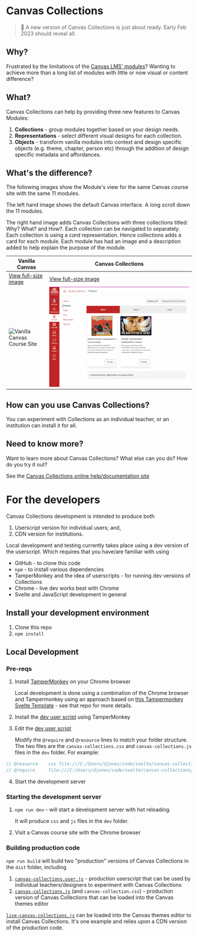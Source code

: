 # Canvas Collections 

> :construction: A new version of Canvas Collections is just about ready. Early Feb 2023 should reveal all.
## Why?

Frustrated by the limitations of the [Canvas LMS' modules](https://www.instructure.com/en-au/canvas/resources/all/how-to-use-modules-to-build-courses-in-canvas)? Wanting to achieve more than a long list of modules with little or now visual or content difference?

## What?

Canvas Collections can help by providing three new features to Canvas Modules:

1. **Collections** - group modules together based on your design needs.
2. **Representations** - select different visual designs for each collection.
3. **Objects** - transform vanilla modules into context and design specific objects (e.g. theme, chapter, person etc) through the addition of design specific metadata and affordances.

## What's the difference?

The following images show the Module's view for the same Canvas course site with the same 11 modules.

The left hand image shows the default Canvas interface. A long scroll down the 11 modules.

The right hand image adds Canvas Collections with three collections titled: Why? What? and How?. Each collection can be navigated to separately. Each collection is using a _card_ representation. Hence collections adds a card for each module. Each module has had an image and a description added to help explain the purpose of the module.

| Vanilla Canvas | Canvas Collections |
| -------------- | ------------------ |
| [View full-size image](docs/assets/vanillaModules.gif) | [View full-size image](docs/assets/withCanvasCollections.gif) |
| ![Vanilla Canvas Course Site](docs/assets/vanillaModules.gif) | ![Same site with Canvas Collections](docs/assets/withCanvasCollections.gif) |


## How can you use Canvas Collections?

You can experiment with Collections as an individual teacher, or an institution can install it for all.

## Need to know more?

Want to learn more about Canvas Collections? What else can you do? How do you try it out?

See the [Canvas Collections online help/documentation site](https://djplaner.github.io/canvas-collections/)


# For the developers

Canvas Collections development is intended to produce both

1. Userscript version for individual users; and,
2. CDN version for institutions.

Local development and testing currently takes place using a dev version of the userscript. Which requires that you have/are familiar with using

- GitHub - to clone this code
- `npm` - to install various dependencies
- TamperMonkey and the idea of userscripts - for running dev versions of Collections
- Chrome - live dev works best with Chrome
- Svelte and JavaScript development in general

## Install your development environment

1. Clone this repo
2. `npm install`

## Local Development

### Pre-reqs

1. Install [TamperMonkey](https://www.tampermonkey.net/) on your Chrome browser

    Local development is done using a combination of the Chrome browser and Tampermonkey using an approach based on [this Tampermonkey Svelte Template](https://github.com/lpshanley/tampermonkey-svelte#readme) - see that repo for more details.

2. Install the [dev user script](dist/canvas-collections.dev.user.js) using TamperMonkey 

3. Edit the [dev user script](dist/canvas-collections.dev.user.js)

    Modify the `@require` and `@resource` lines to match your folder structure. The two files are the `canvas-collections.css` and `canvas-collections.js` files in the `dev` folder. For example:

```js
// @resource    css file:///C:/Users/djones/code/svelte/canvas-collections/dev/canvas-collections.css
// @require     file:///C:/Users/djones/code/svelte/canvas-collections/dev/canvas-collections.js
```

4. Start the development server

### Starting the development server

1. `npm run dev` - will start a development server with hot reloading.

    It will produce `css` and `js` files in the `dev` folder. 

2. Visit a Canvas course site with the Chrome browser

### Building production code

`npm run build` will build two "production" versions of Canvas Collections in the `dist` folder, including

1. [`canvas-collections.user.js`](dist/canvas-collections.user.js) - production userscript that can be used by individual teachers/designers to experiment with Canvas Collections
2. [`canvas-collections.js`](dist/canvas-collections.js) (and `canvas-collection.css`) - production version of Canvas Collections that can be loaded into the Canvas themes editor 

[`live-canvas-collections.js`](dist/live-canvas-collections.js) can be loaded into the Canvas themes editor to install Canvas Collections.  It's one example and relies upon a CDN version of the production code.